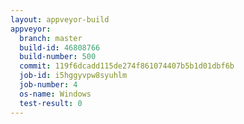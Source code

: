 ```yaml
---
layout: appveyor-build
appveyor:
  branch: master
  build-id: 46808766
  build-number: 500
  commit: 119f6dcadd115de274f861074407b5b1d01dbf6b
  job-id: i5hggyvpw8syuhlm
  job-number: 4
  os-name: Windows
  test-result: 0
---
```

